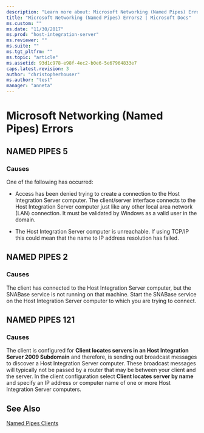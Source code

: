 ```yaml
---
description: "Learn more about: Microsoft Networking (Named Pipes) Errors"
title: "Microsoft Networking (Named Pipes) Errors2 | Microsoft Docs"
ms.custom: ""
ms.date: "11/30/2017"
ms.prod: "host-integration-server"
ms.reviewer: ""
ms.suite: ""
ms.tgt_pltfrm: ""
ms.topic: "article"
ms.assetid: 93d1c978-e98f-4ec2-b0e6-5e67964833e7
caps.latest.revision: 3
author: "christopherhouser"
ms.author: "test"
manager: "anneta"
---
```

# Microsoft Networking (Named Pipes) Errors
## NAMED PIPES 5  
  
### Causes  
 One of the following has occurred:  
  
-   Access has been denied trying to create a connection to the Host Integration Server computer. The client/server interface connects to the Host Integration Server computer just like any other local area network (LAN) connection. It must be validated by Windows as a valid user in the domain.  
  
-   The Host Integration Server computer is unreachable. If using TCP/IP this could mean that the name to IP address resolution has failed.  
  
## NAMED PIPES 2  
  
### Causes  
 The client has connected to the Host Integration Server computer, but the SNABase service is not running on that machine. Start the SNABase service on the Host Integration Server computer to which you are trying to connect.  
  
## NAMED PIPES 121  
  
### Causes  
 The client is configured for **Client locates servers in an Host Integration Server 2009 Subdomain** and therefore, is sending out broadcast messages to discover a Host Integration Server computer. These broadcast messages will typically not be passed by a router that may be between your client and the server. In the client configuration select **Client locates server by name** and specify an IP address or computer name of one or more Host Integration Server computers.  
  
## See Also  
 [Named Pipes Clients](../core/named-pipes-clients2.md)
